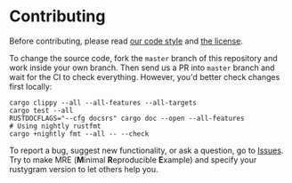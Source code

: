 # Contributing

Before contributing, please read [our code style](https://github.com/ExtremelySunnyYK/rustygram/blob/master/CODE_STYLE.md) and [the license](https://github.com/ExtremelySunnyYK/rustygram/blob/master/LICENSE).

To change the source code, fork the `master` branch of this repository and work inside your own branch. Then send us a PR into `master` branch and wait for the CI to check everything. However, you'd better check changes first locally:

```
cargo clippy --all --all-features --all-targets
cargo test --all
RUSTDOCFLAGS="--cfg docsrs" cargo doc --open --all-features
# Using nightly rustfmt
cargo +nightly fmt --all -- --check
```

To report a bug, suggest new functionality, or ask a question, go to [Issues](https://github.com/ExtremelySunnyYK/rustygram/issues). Try to make MRE (**M**inimal **R**eproducible **E**xample) and specify your rustygram version to let others help you.
